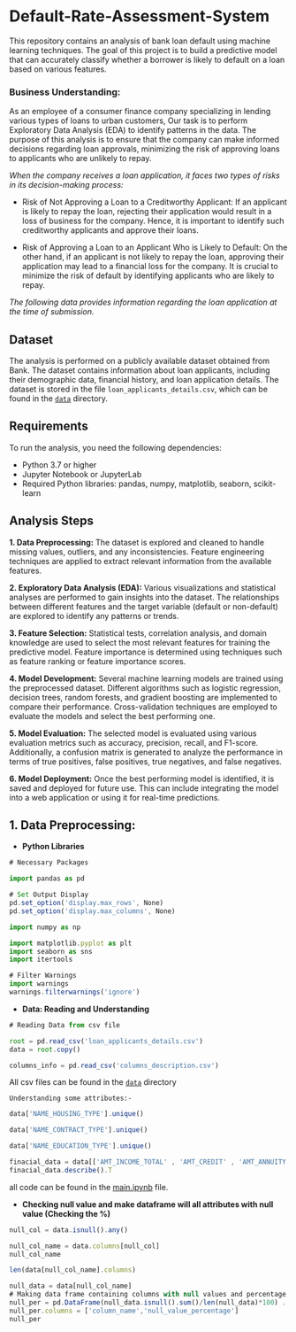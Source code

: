 # Default-Rate-Assessment-System
This repository contains an analysis of bank loan default using machine learning techniques. The goal of this project is to build a predictive model that can accurately classify whether a borrower is likely to default on a loan based on various features.

### Business Understanding:

As an employee of a consumer finance company specializing in lending various types of loans to urban customers, Our task is to perform Exploratory Data Analysis (EDA) to identify patterns in the data. The purpose of this analysis is to ensure that the company can make informed decisions regarding loan approvals, minimizing the risk of approving loans to applicants who are unlikely to repay.

_When the company receives a loan application, it faces two types of risks in its decision-making process:_

+ Risk of Not Approving a Loan to a Creditworthy Applicant:
If an applicant is likely to repay the loan, rejecting their application would result in a loss of business for the company. Hence, it is important to identify such creditworthy applicants and approve their loans.

+ Risk of Approving a Loan to an Applicant Who is Likely to Default:
On the other hand, if an applicant is not likely to repay the loan, approving their application may lead to a financial loss for the company. It is crucial to minimize the risk of default by identifying applicants who are likely to repay.

_The following data provides information regarding the loan application at the time of submission._

## Dataset
The analysis is performed on a publicly available dataset obtained from  Bank. The dataset contains information about loan applicants, including their demographic data, financial history, and loan application details. The dataset is stored in the file `loan_applicants_details.csv`, which can be found in the [`data`](data) directory.

## Requirements
To run the analysis, you need the following dependencies:

+ Python 3.7 or higher
+ Jupyter Notebook or JupyterLab
+ Required Python libraries: pandas, numpy, matplotlib, seaborn, scikit-learn

## Analysis Steps

**1. Data Preprocessing:** The dataset is explored and cleaned to handle missing values, outliers, and any inconsistencies. Feature engineering techniques are applied to extract relevant information from the available features.

**2. Exploratory Data Analysis (EDA):** Various visualizations and statistical analyses are performed to gain insights into the dataset. The relationships between different features and the target variable (default or non-default) are explored to identify any patterns or trends.

**3. Feature Selection:** Statistical tests, correlation analysis, and domain knowledge are used to select the most relevant features for training the predictive model. Feature importance is determined using techniques such as feature ranking or feature importance scores.

**4. Model Development:** Several machine learning models are trained using the preprocessed dataset. Different algorithms such as logistic regression, decision   trees, random forests, and gradient boosting are implemented to compare their performance. Cross-validation techniques are employed to evaluate the models and    select the best performing one.

**5. Model Evaluation:** The selected model is evaluated using various evaluation metrics such as accuracy, precision, recall, and F1-score. Additionally, a       confusion matrix is generated to analyze the performance in terms of true positives, false positives, true negatives, and false negatives.

**6. Model Deployment:** Once the best performing model is identified, it is saved and deployed for future use. This can include integrating the model into a web  application or using it for real-time predictions.


## 1. Data Preprocessing:

+ **Python Libraries**

```js
# Necessary Packages

import pandas as pd

# Set Output Display
pd.set_option('display.max_rows', None)
pd.set_option('display.max_columns', None)

import numpy as np

import matplotlib.pyplot as plt
import seaborn as sns
import itertools

# Filter Warnings
import warnings
warnings.filterwarnings('ignore')
```

+ **Data: Reading and Understanding**

```js
# Reading Data from csv file

root = pd.read_csv('loan_applicants_details.csv')
data = root.copy()

columns_info = pd.read_csv('columns_description.csv')
```
All csv files can be found in the [`data`](data) directory

 `Understanding some attributes:-`
 
```js
data['NAME_HOUSING_TYPE'].unique()
```
```js
data['NAME_CONTRACT_TYPE'].unique()
```
```js
data['NAME_EDUCATION_TYPE'].unique()
```
```js
finacial_data = data[['AMT_INCOME_TOTAL' , 'AMT_CREDIT' , 'AMT_ANNUITY']]
finacial_data.describe().T
```
all code can be found in the [main.ipynb](main.ipynb) file.

+ **Checking null value and make dataframe will all attributes with null value (Checking the %)**

```js
null_col = data.isnull().any()
```
```js
null_col_name = data.columns[null_col]
null_col_name
```
```js
len(data[null_col_name].columns)
```
```js
null_data = data[null_col_name]
# Making data frame containing columns with null values and percentage of null values
null_per = pd.DataFrame(null_data.isnull().sum()/len(null_data)*100) . reset_index()
null_per.columns = ['column_name','null_value_percentage']
null_per
```





















